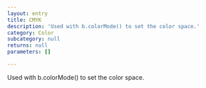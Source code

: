 ```yaml
---
layout: entry
title: CMYK
description: 'Used with b.colorMode() to set the color space.'
category: Color
subcategory: null
returns: null
parameters: []

---
```

Used with b.colorMode() to set the color space.